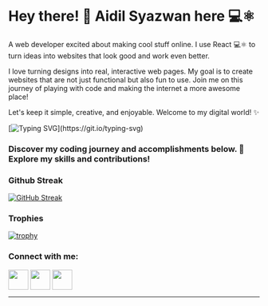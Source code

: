<h1>Hey there! 👋 Aidil Syazwan here 💻⚛️</h1>

<p>A web developer excited about making cool stuff online. I use React 💻⚛️ to turn ideas into websites that look good and work even better.

I love turning designs into real, interactive web pages. My goal is to create websites that are not just functional but also fun to use. Join me on this journey of playing with code and making the internet a more awesome place!

Let's keep it simple, creative, and enjoyable. Welcome to my digital world! ✨</p>

[![Typing SVG](https://readme-typing-svg.demolab.com?font=Poppins&size=39&duration=1000&pause=1500&repeat=false&random=false&width=735&height=100&lines=Hi+there+%F0%9F%91%8B;I'm+Aidil%2C+a+full-stack+dev+%F0%9F%A7%91%E2%80%8D%F0%9F%92%BB;Let's+work+together!)](https://git.io/typing-svg)
<h3>Discover my coding journey and accomplishments below. 🌟 Explore my skills and contributions!</h3>

<h3>Github Streak</h3>

[![GitHub Streak](https://github-readme-streak-stats.herokuapp.com/?user=DenverCoder1)](https://git.io/streak-stats)

<h3>Trophies</h3>

[![trophy](https://github-profile-trophy.vercel.app/?username=th3ygen&rank=SECRET,SSS,SS,S,AAA,AA,A&margin-w=15&margin-h=15A)](https://github.com/ryo-ma/github-profile-trophy)

<h3 align="left">Connect with me:</h3>


<p align="left">
<a href="https://twitter.com/aideal_syaz" target="blank"><img align="center" src="https://cdn-icons-png.flaticon.com/512/3670/3670151.png" alt="" height="40" width="40" /></a>
<a href="https://www.linkedin.com/in/muhd-aidil-syazwan-hamdan-461210149/" target="blank"><img align="center" src="https://cdn1.iconfinder.com/data/icons/logotypes/32/circle-linkedin-512.png" alt="" height="40" width="40" /></a>
<a href="https://www.instagram.com/aidil.syaz_" target="blank"><img align="center" src="https://cdn.icon-icons.com/icons2/1211/PNG/512/1491579602-yumminkysocialmedia36_83067.png" alt="" height="40" width="40" /></a>
</p>
<hr />


<!--
**th3ygen/th3ygen** is a ✨ _special_ ✨ repository because its `README.md` (this file) appears on your GitHub profile.

Here are some ideas to get you started:

- 🔭 I’m currently working on ...
- 🌱 I’m currently learning ...
- 👯 I’m looking to collaborate on ...
- 🤔 I’m looking for help with ...
- 💬 Ask me about ...
- 📫 How to reach me: ...
- 😄 Pronouns: ...
- ⚡ Fun fact: ...
-->
